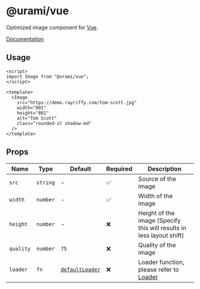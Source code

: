 # @urami/vue

Optimized image component for [Vue](https://vuejs.org/).

[Documentation](https://urami.dev/components/vue)

## Usage

```vue
<script>
import Image from "@urami/vue";
</script>

<template>
  <Image
    src="https://demo.rayriffy.com/tom-scott.jpg"
    width="801"
    height="801"
    alt="Tom Scott"
    class="rounded-xl shadow-md"
  />
</template>
```

## Props

| Name      | Type     | Default                                                                                            | Required | Description                                                                   |
| --------- | -------- | -------------------------------------------------------------------------------------------------- | -------- | ----------------------------------------------------------------------------- |
| `src`     | `string` | -                                                                                                  | ✅       | Source of the image                                                           |
| `width`   | `number` | -                                                                                                  | ✅       | Width of the image                                                            |
| `height`  | `number` | -                                                                                                  | ❌       | Height of the image (Specify this will results in less layout shift)          |
| `quality` | `number` | `75`                                                                                               | ❌       | Quality of the image                                                          |
| `loader`  | `fn`     | [`defaultLoader`](https://github.com/rayriffy/urami/blob/main/packages/utils/src/defaultLoader.ts) | ❌       | Loader function, please refer to [Loader](https://urami.dev/utilities/loader) |
